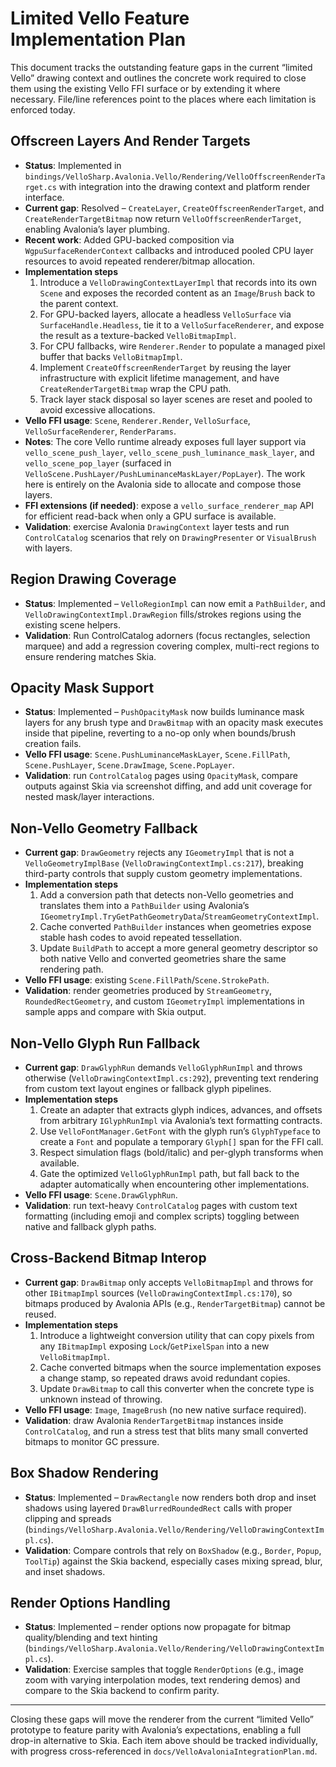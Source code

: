 # Limited Vello Feature Implementation Plan

This document tracks the outstanding feature gaps in the current “limited Vello” drawing context and outlines the concrete work required to close them using the existing Vello FFI surface or by extending it where necessary. File/line references point to the places where each limitation is enforced today.

## Offscreen Layers And Render Targets

- **Status**: Implemented in `bindings/VelloSharp.Avalonia.Vello/Rendering/VelloOffscreenRenderTarget.cs` with integration into the drawing context and platform render interface.
- **Current gap**: Resolved – `CreateLayer`, `CreateOffscreenRenderTarget`, and `CreateRenderTargetBitmap` now return `VelloOffscreenRenderTarget`, enabling Avalonia’s layer plumbing.
- **Recent work**: Added GPU-backed composition via `WgpuSurfaceRenderContext` callbacks and introduced pooled CPU layer resources to avoid repeated renderer/bitmap allocation.
- **Implementation steps**
  1. Introduce a `VelloDrawingContextLayerImpl` that records into its own `Scene` and exposes the recorded content as an `Image`/`Brush` back to the parent context.
  2. For GPU-backed layers, allocate a headless `VelloSurface` via `SurfaceHandle.Headless`, tie it to a `VelloSurfaceRenderer`, and expose the result as a texture-backed `VelloBitmapImpl`.
  3. For CPU fallbacks, wire `Renderer.Render` to populate a managed pixel buffer that backs `VelloBitmapImpl`.
  4. Implement `CreateOffscreenRenderTarget` by reusing the layer infrastructure with explicit lifetime management, and have `CreateRenderTargetBitmap` wrap the CPU path.
  5. Track layer stack disposal so layer scenes are reset and pooled to avoid excessive allocations.
- **Vello FFI usage**: `Scene`, `Renderer.Render`, `VelloSurface`, `VelloSurfaceRenderer`, `RenderParams`.
- **Notes**: The core Vello runtime already exposes full layer support via `vello_scene_push_layer`, `vello_scene_push_luminance_mask_layer`, and `vello_scene_pop_layer` (surfaced in `VelloScene.PushLayer/PushLuminanceMaskLayer/PopLayer`). The work here is entirely on the Avalonia side to allocate and compose those layers.
- **FFI extensions (if needed)**: expose a `vello_surface_renderer_map` API for efficient read-back when only a GPU surface is available.
- **Validation**: exercise Avalonia `DrawingContext` layer tests and run `ControlCatalog` scenarios that rely on `DrawingPresenter` or `VisualBrush` with layers.

## Region Drawing Coverage

- **Status**: Implemented – `VelloRegionImpl` can now emit a `PathBuilder`, and `VelloDrawingContextImpl.DrawRegion` fills/strokes regions using the existing scene helpers.
- **Validation**: Run ControlCatalog adorners (focus rectangles, selection marquee) and add a regression covering complex, multi-rect regions to ensure rendering matches Skia.

## Opacity Mask Support

- **Status**: Implemented – `PushOpacityMask` now builds luminance mask layers for any brush type and `DrawBitmap` with an opacity mask executes inside that pipeline, reverting to a no-op only when bounds/brush creation fails.
- **Vello FFI usage**: `Scene.PushLuminanceMaskLayer`, `Scene.FillPath`, `Scene.PushLayer`, `Scene.DrawImage`, `Scene.PopLayer`.
- **Validation**: run `ControlCatalog` pages using `OpacityMask`, compare outputs against Skia via screenshot diffing, and add unit coverage for nested mask/layer interactions.

## Non-Vello Geometry Fallback

- **Current gap**: `DrawGeometry` rejects any `IGeometryImpl` that is not a `VelloGeometryImplBase` (`VelloDrawingContextImpl.cs:217`), breaking third-party controls that supply custom geometry implementations.
- **Implementation steps**
  1. Add a conversion path that detects non-Vello geometries and translates them into a `PathBuilder` using Avalonia’s `IGeometryImpl.TryGetPathGeometryData`/`StreamGeometryContextImpl`.
  2. Cache converted `PathBuilder` instances when geometries expose stable hash codes to avoid repeated tessellation.
  3. Update `BuildPath` to accept a more general geometry descriptor so both native Vello and converted geometries share the same rendering path.
- **Vello FFI usage**: existing `Scene.FillPath`/`Scene.StrokePath`.
- **Validation**: render geometries produced by `StreamGeometry`, `RoundedRectGeometry`, and custom `IGeometryImpl` implementations in sample apps and compare with Skia output.

## Non-Vello Glyph Run Fallback

- **Current gap**: `DrawGlyphRun` demands `VelloGlyphRunImpl` and throws otherwise (`VelloDrawingContextImpl.cs:292`), preventing text rendering from custom text layout engines or fallback glyph pipelines.
- **Implementation steps**
  1. Create an adapter that extracts glyph indices, advances, and offsets from arbitrary `IGlyphRunImpl` via Avalonia’s text formatting contracts.
  2. Use `VelloFontManager.GetFont` with the glyph run’s `GlyphTypeface` to create a `Font` and populate a temporary `Glyph[]` span for the FFI call.
  3. Respect simulation flags (bold/italic) and per-glyph transforms when available.
  4. Gate the optimized `VelloGlyphRunImpl` path, but fall back to the adapter automatically when encountering other implementations.
- **Vello FFI usage**: `Scene.DrawGlyphRun`.
- **Validation**: run text-heavy `ControlCatalog` pages with custom text formatting (including emoji and complex scripts) toggling between native and fallback glyph paths.

## Cross-Backend Bitmap Interop

- **Current gap**: `DrawBitmap` only accepts `VelloBitmapImpl` and throws for other `IBitmapImpl` sources (`VelloDrawingContextImpl.cs:170`), so bitmaps produced by Avalonia APIs (e.g., `RenderTargetBitmap`) cannot be reused.
- **Implementation steps**
  1. Introduce a lightweight conversion utility that can copy pixels from any `IBitmapImpl` exposing `Lock`/`GetPixelSpan` into a new `VelloBitmapImpl`.
  2. Cache converted bitmaps when the source implementation exposes a change stamp, so repeated draws avoid redundant copies.
  3. Update `DrawBitmap` to call this converter when the concrete type is unknown instead of throwing.
- **Vello FFI usage**: `Image`, `ImageBrush` (no new native surface required).
- **Validation**: draw Avalonia `RenderTargetBitmap` instances inside `ControlCatalog`, and run a stress test that blits many small converted bitmaps to monitor GC pressure.

## Box Shadow Rendering

- **Status**: Implemented – `DrawRectangle` now renders both drop and inset shadows using layered `DrawBlurredRoundedRect` calls with proper clipping and spreads (`bindings/VelloSharp.Avalonia.Vello/Rendering/VelloDrawingContextImpl.cs`).
- **Validation**: Compare controls that rely on `BoxShadow` (e.g., `Border`, `Popup`, `ToolTip`) against the Skia backend, especially cases mixing spread, blur, and inset shadows.

## Render Options Handling

- **Status**: Implemented – render options now propagate for bitmap quality/blending and text hinting (`bindings/VelloSharp.Avalonia.Vello/Rendering/VelloDrawingContextImpl.cs`).
- **Validation**: Exercise samples that toggle `RenderOptions` (e.g., image zoom with varying interpolation modes, text rendering demos) and compare to the Skia backend to confirm parity.

---

Closing these gaps will move the renderer from the current “limited Vello” prototype to feature parity with Avalonia’s expectations, enabling a full drop-in alternative to Skia. Each item above should be tracked individually, with progress cross-referenced in `docs/VelloAvaloniaIntegrationPlan.md`.
